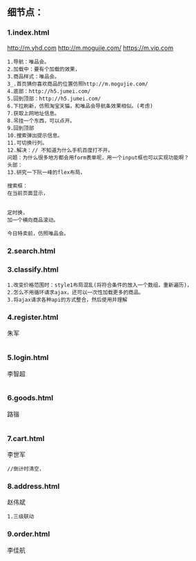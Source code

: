 ## 细节点：

### 1.index.html
http://m.yhd.com
http://m.mogujie.com/
https://m.vip.com
```
1.导航：唯品会。
2.加载中：要有个加载的效果，
3.商品样式：唯品会。
3_.首页猜你喜欢商品的位置仿照http://m.mogujie.com/
4.底部：http://h5.jumei.com/
5.回到顶部：http://h5.jumei.com/
6.下拉刷新，仿照淘宝天猫，和唯品会导航条效果相似。(考虑)
7.获取上网地址信息。
8.吊挂一个东西，可以点开。
9.回到顶部
10.搜索弹出提示信息。
11.可切换行列。
12.解决：// 不知道为什么手机百度打不开。
问题：为什么很多地方都会用form表单呢，用一个input框也可以实现功能啊？
头部：
13.研究一下阮一峰的flex布局，

搜索框：
在当前页面显示，


定时换，
加一个横向商品滚动。

今日特卖前，仿照唯品会。
```
### 2.search.html
### 3.classify.html
```
1.改变价格范围时：style1布局混乱(将符合条件的放入一个数组，重新遍历)，
2.怎么不用循环请求ajax，还可以一次性加载更多的商品。
3.将ajax请求各种api的方式整合，然后使用并理解
```


### 4.register.html
朱军
```
```
### 5.login.html
李智超

```
```
### 6.goods.html
路锴
```
```
### 7.cart.html
李世军

```
//倒计时清空，
```
### 8.address.html
赵伟斌

```
1.三级联动
```

### 9.order.html
李佳航

```
```